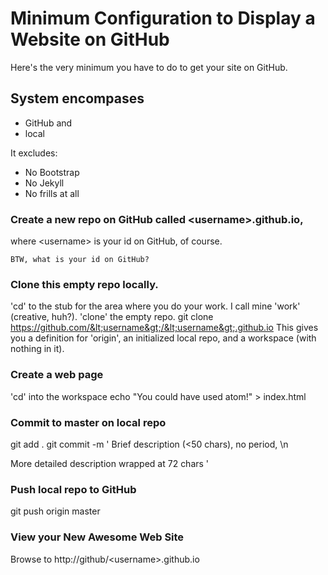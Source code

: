 
# Minimum Configuration to Display a Website on GitHub

Here's the very minimum you have to do to get your site on GitHub.

## System encompases 
- GitHub and
- local

It excludes:

- No Bootstrap
- No Jekyll
- No frills at all

### Create a new repo on GitHub called &lt;username&gt;.github.io,

where &lt;username&gt; is your id on GitHub, of course.
	
<code class="error">BTW, what is your id on GitHub?</code>

### Clone this empty repo locally.

'cd' to the stub for the area where you do your work. I call mine 'work' (creative, huh?).
'clone' the empty repo.
git clone https://github.com/&lt;username&gt;/&lt;username&gt;.github.io
This gives you 
a definition for 'origin',
an initialized local repo, and
a workspace (with nothing in it).

### Create a web page

'cd' into the workspace
echo "You could have used atom!" &gt; index.html

### Commit to master on local repo

git add .
git commit -m '
Brief description (&lt;50 chars), no period, \n

More detailed description wrapped at 72 chars
'

### Push local repo to GitHub

git push origin master

### View your New Awesome Web Site

Browse to http://github/&lt;username&gt;.github.io


